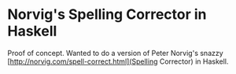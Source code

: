 # Norvig's Spelling Corrector in Haskell

Proof of concept. Wanted to do a version of Peter Norvig's snazzy
[http://norvig.com/spell-correct.html](Spelling Corrector) in Haskell.
